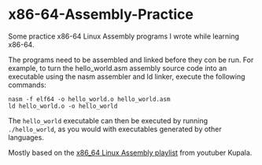 # x86-64-Assembly-Practice
Some practice x86-64 Linux Assembly programs I wrote while learning x86-64.

The programs need to be assembled and linked before they con be run. For example, to turn the hello_world.asm assembly source code into an executable using the nasm assembler and ld linker, execute the following commands:

```
nasm -f elf64 -o hello_world.o hello_world.asm
ld hello_world.o -o hello_world
```

The `hello_world` executable can then be executed by running `./hello_world`, as you would with executables generated by other languages.

Mostly based on the [x86_64 Linux Assembly playlist](https://www.youtube.com/playlist?list=PLetF-YjXm-sCH6FrTz4AQhfH6INDQvQSn) from youtuber Kupala.
